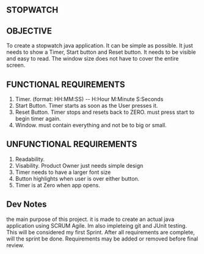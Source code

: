 ## STOPWATCH

## OBJECTIVE
  To create a stopwatch java application. It can be simple as possible. It just needs to show a Timer, Start button and Reset button.
  It needs to be visible and easy to read. The window size does not have to cover the entire screen.
  
## FUNCTIONAL REQUIREMENTS

1. Timer. (format: HH:MM:SS)  -- H:Hour M:Minute S:Seconds
2. Start Button. Timer starts as soon as the User presses it.
3. Reset Button. Timer stops and resets back to ZERO. must press start to begin timer again.
4. Window. must contain everything and not be to big or small.

## UNFUNCTIONAL REQUIREMENTS

1. Readability. 
2. Visability. Product Owner just needs simple design
3. Timer needs to have a larger font size
4. Button highlights when user is over either button.
5. Timer is at Zero when app opens.

## Dev Notes
the main purpose of this project. it is made to create an actual java application using SCRUM Agile.
Im also impleteing git and JUnit testing. This will be considered my first Sprint.
After all requirements are complete, will the sprint be done. Requirements may be added or removed before final review.
